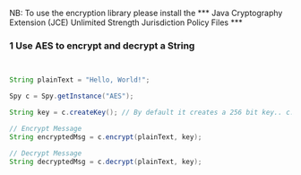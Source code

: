 NB: To use the encryption library please install  the *** Java Cryptography Extension (JCE) Unlimited Strength Jurisdiction Policy Files ***


### 1 Use AES to encrypt and decrypt a String

```java


String plainText = "Hello, World!";

Spy c = Spy.getInstance("AES");

String key = c.createKey(); // By default it creates a 256 bit key.. c.createKey("128"), c.createKey("192"), c.createKey("256") 

// Encrypt Message
String encryptedMsg = c.encrypt(plainText, key); 

// Decrypt Message
String decryptedMsg = c.decrypt(plainText, key); 

```
